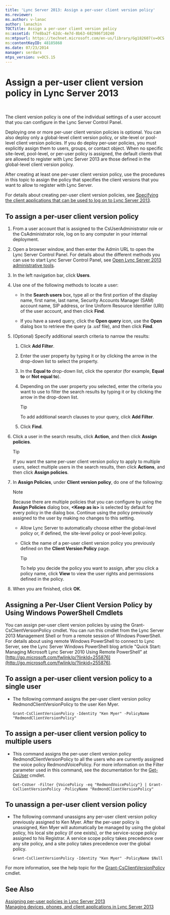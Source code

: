 ```yaml
---
title: 'Lync Server 2013: Assign a per-user client version policy'
ms.reviewer: 
ms.author: v-lanac
author: lanachin
TOCTitle: Assign a per-user client version policy
ms:assetid: f7e8ba2f-62dc-4e7d-8b63-682986f10240
ms:mtpsurl: https://technet.microsoft.com/en-us/library/Gg182607(v=OCS.15)
ms:contentKeyID: 48185868
ms.date: 07/23/2014
manager: serdars
mtps_version: v=OCS.15
---
```


# Assign a per-user client version policy in Lync Server 2013

 


The client version policy is one of the individual settings of a user account that you can configure in the Lync Server Control Panel.

Deploying one or more per-user client version policies is optional. You can also deploy only a global-level client version policy, or site-level or pool-level client version policies. If you do deploy per-user policies, you must explicitly assign them to users, groups, or contact object. When no specific site-level, pool-level, or per-user policy is assigned, the default clients that are allowed to register with Lync Server 2013 are those defined in the global-level client version policy.

After creating at least one per-user client version policy, use the procedures in this topic to assign the policy that specifies the client versions that you want to allow to register with Lync Server.

For details about creating per-user client version policies, see [Specifying the client applications that can be used to log on to Lync Server 2013](lync-server-2013-specifying-the-client-applications-that-can-be-used-to-log-on-to-lync-server-2013.md).

## To assign a per-user client version policy

1.  From a user account that is assigned to the CsUserAdministrator role or the CsAdministrator role, log on to any computer in your internal deployment.

2.  Open a browser window, and then enter the Admin URL to open the Lync Server Control Panel. For details about the different methods you can use to start Lync Server Control Panel, see [Open Lync Server 2013 administrative tools](lync-server-2013-open-lync-server-administrative-tools.md).

3.  In the left navigation bar, click **Users**.

4.  Use one of the following methods to locate a user:
    
      - In the **Search users** box, type all or the first portion of the display name, first name, last name, Security Accounts Manager (SAM) account name, SIP address, or line Uniform Resource Identifier (URI) of the user account, and then click **Find**.
    
      - If you have a saved query, click the **Open query** icon, use the **Open** dialog box to retrieve the query (a .usf file), and then click **Find**.

5.  (Optional) Specify additional search criteria to narrow the results:
    
    1.  Click **Add Filter**.
    
    2.  Enter the user property by typing it or by clicking the arrow in the drop-down list to select the property.
    
    3.  In the **Equal to** drop-down list, click the operator (for example, **Equal to** or **Not equal to**).
    
    4.  Depending on the user property you selected, enter the criteria you want to use to filter the search results by typing it or by clicking the arrow in the drop-down list.
        

        > [!TIP]  
        > To add additional search clauses to your query, click <STRONG>Add Filter</STRONG>.

    
    5.  Click **Find**.

6.  Click a user in the search results, click **Action**, and then click **Assign policies**.
    

    > [!TIP]  
    > If you want the same per-user client version policy to apply to multiple users, select multiple users in the search results, then click <STRONG>Actions</STRONG>, and then click <STRONG>Assign policies</STRONG>.



7.  In **Assign Policies**, under **Client version policy**, do one of the following:
    

    > [!NOTE]  
    > Because there are multiple policies that you can configure by using the <STRONG>Assign Policies</STRONG> dialog box, <STRONG>&lt;Keep as is&gt;</STRONG> is selected by default for every policy in the dialog box. Continue using the policy previously assigned to the user by making no changes to this setting.

    
      - Allow Lync Server to automatically choose either the global-level policy or, if defined, the site-level policy or pool-level policy.
    
      - Click the name of a per-user client version policy you previously defined on the **Client Version Policy** page.
        

        > [!TIP]  
        > To help you decide the policy you want to assign, after you click a policy name, click <STRONG>View</STRONG> to view the user rights and permissions defined in the policy.



8.  When you are finished, click **OK**.

## Assigning a Per-User Client Version Policy by Using Windows PowerShell Cmdlets

You can assign per-user client version policies by using the Grant-CsClientVersionPolicy cmdlet. You can run this cmdlet from the Lync Server 2013 Management Shell or from a remote session of Windows PowerShell. For details about using remote Windows PowerShell to connect to Lync Server, see the Lync Server Windows PowerShell blog article "Quick Start: Managing Microsoft Lync Server 2010 Using Remote PowerShell" at [http://go.microsoft.com/fwlink/p/?linkId=255876](http://go.microsoft.com/fwlink/p/?linkid=255876).

## To assign a per-user client version policy to a single user

  - The following command assigns the per-user client version policy RedmondClientVersionPolicy to the user Ken Myer.
    
        Grant-CsClientVersionPolicy -Identity "Ken Myer" -PolicyName "RedmondClientVersionPolicy"

## To assign a per-user client version policy to multiple users

  - This command assigns the per-user client version policy RedmondClientVersionPolicy to all the users who are currently assigned the voice policy RedmondVoicePolicy. For more information on the Filter parameter used in this command, see the documentation for the [Get-CsUser](https://technet.microsoft.com/en-us/library/gg398125\(v=ocs.15\)) cmdlet.
    
        Get-CsUser -Filter {VoicePolicy -eq "RedmondVoicePolicy"} | Grant-CsClientVersionPolicy -PolicyName "RedmondClientVersionPolicy"

## To unassign a per-user client version policy

  - The following command unassigns any per-user client version policy previously assigned to Ken Myer. After the per-user policy is unassigned, Ken Myer will automatically be managed by using the global policy, his local site policy (if one exists), or the service-scope policy assigned to his Registrar. A service scope policy takes precedence over any site policy, and a site policy takes precedence over the global policy.
    
        Grant-CsClientVersionPolicy -Identity "Ken Myer" -PolicyName $Null

For more information, see the help topic for the [Grant-CsClientVersionPolicy](https://technet.microsoft.com/en-us/library/gg412903\(v=ocs.15\)) cmdlet.

## See Also


[Assigning per-user policies in Lync Server 2013](lync-server-2013-assigning-per-user-policies.md)  
[Managing devices, phones, and client applications in Lync Server 2013](lync-server-2013-managing-devices-phones-and-client-applications.md)

